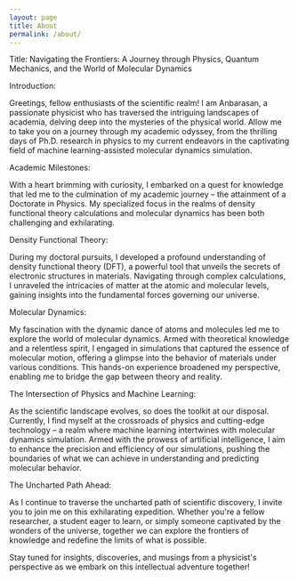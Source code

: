 ```yaml
---
layout: page
title: About
permalink: /about/
---
```


Title: Navigating the Frontiers: A Journey through Physics, Quantum Mechanics, and the World of Molecular Dynamics

Introduction:

Greetings, fellow enthusiasts of the scientific realm! I am Anbarasan, a passionate physicist who has traversed the intriguing landscapes of academia, delving deep into the mysteries of the physical world. Allow me to take you on a journey through my academic odyssey, from the thrilling days of Ph.D. research in physics to my current endeavors in the captivating field of machine learning-assisted molecular dynamics simulation.

Academic Milestones:

With a heart brimming with curiosity, I embarked on a quest for knowledge that led me to the culmination of my academic journey – the attainment of a Doctorate in Physics. My specialized focus in the realms of density functional theory calculations and molecular dynamics has been both challenging and exhilarating.

Density Functional Theory:

During my doctoral pursuits, I developed a profound understanding of density functional theory (DFT), a powerful tool that unveils the secrets of electronic structures in materials. Navigating through complex calculations, I unraveled the intricacies of matter at the atomic and molecular levels, gaining insights into the fundamental forces governing our universe.

Molecular Dynamics:

My fascination with the dynamic dance of atoms and molecules led me to explore the world of molecular dynamics. Armed with theoretical knowledge and a relentless spirit, I engaged in simulations that captured the essence of molecular motion, offering a glimpse into the behavior of materials under various conditions. This hands-on experience broadened my perspective, enabling me to bridge the gap between theory and reality.

The Intersection of Physics and Machine Learning:

As the scientific landscape evolves, so does the toolkit at our disposal. Currently, I find myself at the crossroads of physics and cutting-edge technology – a realm where machine learning intertwines with molecular dynamics simulation. Armed with the prowess of artificial intelligence, I aim to enhance the precision and efficiency of our simulations, pushing the boundaries of what we can achieve in understanding and predicting molecular behavior.

The Uncharted Path Ahead:

As I continue to traverse the uncharted path of scientific discovery, I invite you to join me on this exhilarating expedition. Whether you're a fellow researcher, a student eager to learn, or simply someone captivated by the wonders of the universe, together we can explore the frontiers of knowledge and redefine the limits of what is possible.

Stay tuned for insights, discoveries, and musings from a physicist's perspective as we embark on this intellectual adventure together!

